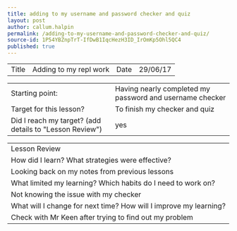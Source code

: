 ```yaml
---
title: adding to my username and password checker and quiz
layout: post
author: callum.halpin
permalink: /adding-to-my-username-and-password-checker-and-quiz/
source-id: 1P54YBZnpTrT-IfDwB1IqcHezH3ID_IrOmKp5Ohl5QC4
published: true
---
```

<table>
  <tr>
    <td>Title</td>
    <td>Adding to my repl work</td>
    <td>Date</td>
    <td>29/06/17</td>
  </tr>
</table>


<table>
  <tr>
    <td>Starting point:</td>
    <td>Having nearly completed my password and username checker</td>
  </tr>
  <tr>
    <td>Target for this lesson?</td>
    <td>To finish my checker and quiz</td>
  </tr>
  <tr>
    <td>Did I reach my target? 
(add details to "Lesson Review")</td>
    <td>yes</td>
  </tr>
</table>


<table>
  <tr>
    <td>Lesson Review</td>
  </tr>
  <tr>
    <td>How did I learn? What strategies were effective? </td>
  </tr>
  <tr>
    <td>Looking back on my notes from previous lessons</td>
  </tr>
  <tr>
    <td>What limited my learning? Which habits do I need to work on? </td>
  </tr>
  <tr>
    <td>Not knowing the issue with my checker</td>
  </tr>
  <tr>
    <td>What will I change for next time? How will I improve my learning?</td>
  </tr>
  <tr>
    <td>Check with Mr Keen after trying to find out my problem</td>
  </tr>
</table>


